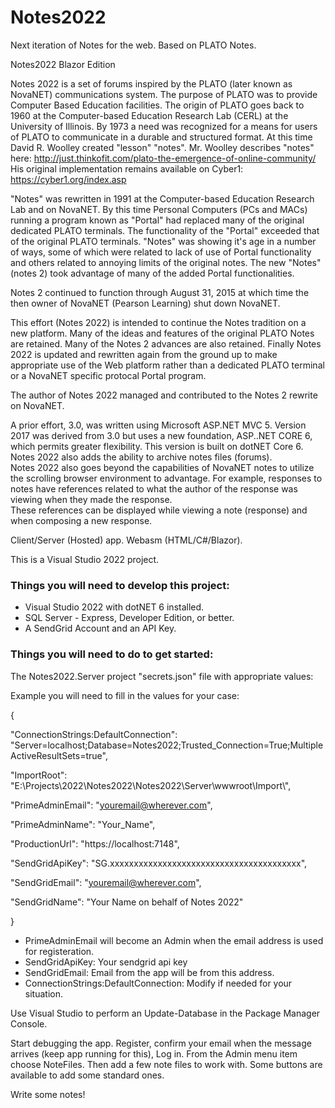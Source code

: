 # Notes2022
Next iteration of Notes for the web. Based on PLATO Notes.

Notes2022 Blazor Edition

Notes 2022 is a set of forums inspired by the PLATO (later known as NovaNET) communications system. 
The purpose of PLATO was to provide Computer Based Education facilities. The origin of PLATO goes back to 1960 
at the Computer-based Education Research Lab (CERL) at the University of Illinois. 
By 1973 a need was recognized for a means for users of PLATO to communicate in a durable and 
structured format. At this time David R. Woolley created "lesson" "notes". Mr. Woolley describes "notes" 
here: http://just.thinkofit.com/plato-the-emergence-of-online-community/ His original implementation remains 
available on Cyber1: https://cyber1.org/index.asp

"Notes" was rewritten in 1991 at the Computer-based Education Research Lab and on NovaNET. 
By this time Personal Computers (PCs and MACs) running a program known as "Portal" had replaced 
many of the original dedicated PLATO terminals. The functionality of the "Portal" exceeded that 
of the original PLATO terminals. "Notes" was showing it's age in a number of ways, some of which 
were related to lack of use of Portal functionality and others related to annoying 
limits of the original notes. The new "Notes" (notes 2) took advantage of many of the added Portal functionalities.

Notes 2 continued to function through August 31, 2015 at which time the then 
owner of NovaNET (Pearson Learning) shut down NovaNET.

This effort (Notes 2022) is intended to continue the Notes tradition on a new platform. 
Many of the ideas and features of the original PLATO Notes are retained. Many of the Notes 2 advances are also retained. 
Finally Notes 2022 is updated and rewritten again from the ground up to make 
appropriate use of the Web platform rather than a dedicated PLATO terminal or a NovaNET specific protocal Portal program.

The author of Notes 2022 managed and contributed to the Notes 2 rewrite on NovaNET.

A prior effort, 3.0, was written using Microsoft ASP.NET MVC 5. 
Version 2017 was derived from 3.0 but uses a new foundation, ASP..NET CORE 6, which permits greater flexibility. 
This version is built on dotNET Core 6. Notes 2022 also adds the ability to archive notes files (forums).  
Notes 2022 also goes beyond the capabilities of NovaNET notes to utilize the scrolling browser environment to advantage. 
For example, responses to notes have references related to what the author of the response was viewing when they made the response.  
These references can be displayed while viewing a note (response) and when composing a new response.

Client/Server (Hosted) app. Webasm (HTML/C#/Blazor).

This is a Visual Studio 2022 project.

### Things you will need to develop this project:

- Visual Studio 2022 with dotNET 6 installed.
- SQL Server - Express, Developer Edition, or better.
- A SendGrid Account and an API Key.

### Things you will need to do to get started:
The Notes2022.Server project "secrets.json" file with appropriate values:

Example you will need to fill in the values for your case:

{

  "ConnectionStrings:DefaultConnection": "Server=localhost;Database=Notes2022;Trusted_Connection=True;MultipleActiveResultSets=true",
  
  "ImportRoot": "E:\\Projects\\2022\\Notes2022\\Notes2022\\Server\\wwwroot\\Import\\",
  
  "PrimeAdminEmail": "youremail@wherever.com",
  
  "PrimeAdminName": "Your_Name",
  
  "ProductionUrl": "https://localhost:7148",
  
  "SendGridApiKey": "SG.xxxxxxxxxxxxxxxxxxxxxxxxxxxxxxxxxxxxxxxx",
  
  "SendGridEmail": "youremail@wherever.com",
  
  "SendGridName": "Your Name on behalf of Notes 2022"
  
}

- PrimeAdminEmail will become an Admin when the email address is used for registeration.
- SendGridApiKey: Your sendgrid api key
- SendGridEmail: Email from the app will be from this address.
- ConnectionStrings:DefaultConnection: Modify if needed for your situation. 

Use Visual Studio to perform an Update-Database in the Package Manager Console.

Start debugging the app.  Register, confirm your email when the message arrives (keep app running for this), Log in.
From the Admin menu item choose NoteFiles.  Then add a few note files to work with.  Some buttons are available to add some standard ones.

Write some notes!


